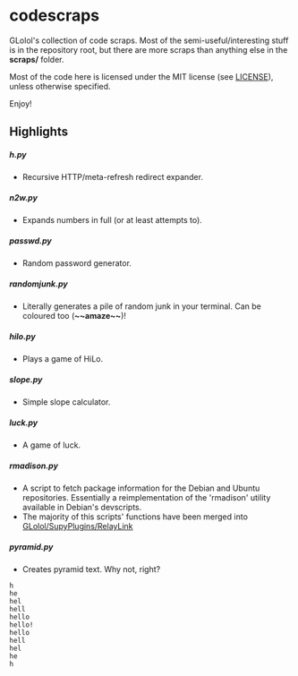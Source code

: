 # codescraps

GLolol's collection of code scraps. Most of the semi-useful/interesting stuff is in the repository root, but there are more scraps than anything else in the **scraps/** folder.

Most of the code here is licensed under the MIT license (see [LICENSE](LICENSE)), unless otherwise specified.

Enjoy!

## Highlights

##### h.py
- Recursive HTTP/meta-refresh redirect expander.

##### n2w.py
- Expands numbers in full (or at least attempts to).

##### passwd.py
- Random password generator.

##### randomjunk.py
- Literally generates a pile of random junk in your terminal. Can be coloured too (**&#126;&#126;amaze&#126;&#126;**)!

##### hilo.py
- Plays a game of HiLo.

##### slope.py
- Simple slope calculator.

##### luck.py
- A game of luck.

##### rmadison.py
- A script to fetch package information for the Debian and Ubuntu repositories. Essentially a reimplementation of the 'rmadison' utility available in Debian's devscripts.
- The majority of this scripts' functions have been merged into [GLolol/SupyPlugins/RelayLink](https://github.com/GLolol/SupyPlugins/blob/796a165e174c52d7de4d5fc251d8ababb2fba77f/PkgInfo/plugin.py)

##### pyramid.py
- Creates pyramid text. Why not, right?
```
h
he
hel
hell
hello
hello!
hello
hell
hel
he
h
```
